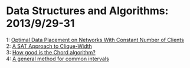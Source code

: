 # Data Structures and Algorithms: 2013/9/29-31  
1: [Optimal Data Placement on Networks With Constant Number of Clients](https://doi.org/10.48550/arXiv.1004.4420)  
2: [A SAT Approach to Clique-Width](https://doi.org/10.48550/arXiv.1304.5498)  
3: [How good is the Chord algorithm?](https://doi.org/10.48550/arXiv.1309.7084)  
4: [A general method for common intervals](https://doi.org/10.48550/arXiv.1309.7141)  